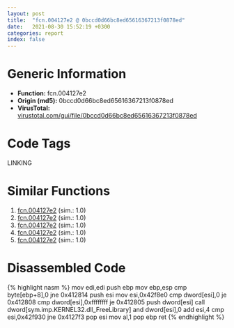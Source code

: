 ```yaml
---
layout: post
title:  "fcn.004127e2 @ 0bccd0d66bc8ed65616367213f0878ed"
date:   2021-08-30 15:52:19 +0300
categories: report
index: false
---
```


# Generic Information
- **Function:** fcn.004127e2
- **Origin (md5):** 0bccd0d66bc8ed65616367213f0878ed
- **VirusTotal:** [virustotal.com/gui/file/0bccd0d66bc8ed65616367213f0878ed][virustotal_ref]

# Code Tags
<span class="tag" id="LINKING">LINKING</span>


# Similar Functions

1. [fcn.004127e2][similar_1_ref] (sim.: 1.0)
2. [fcn.004127e2][similar_2_ref] (sim.: 1.0)
3. [fcn.004127e2][similar_3_ref] (sim.: 1.0)
4. [fcn.004127e2][similar_4_ref] (sim.: 1.0)
5. [fcn.004127e2][similar_5_ref] (sim.: 1.0)


# Disassembled Code

{% highlight nasm %}
mov edi,edi
push ebp
mov ebp,esp
cmp byte[ebp+8],0
jne 0x412814
push esi
mov esi,0x42f8e0
cmp dword[esi],0
je 0x412808
cmp dword[esi],0xffffffff
je 0x412805
push dword[esi]
call dword[sym.imp.KERNEL32.dll_FreeLibrary]
and dword[esi],0
add esi,4
cmp esi,0x42f930
jne 0x4127f3
pop esi
mov al,1
pop ebp
ret 
{% endhighlight %}


[similar_1_ref]: /report/fcn.004127e2@8db9fe0b752fe464ff1c81507df8551a
[similar_2_ref]: /report/fcn.004127e2@7ea345e374716b952ac0438da73f89de
[similar_3_ref]: /report/fcn.004127e2@8fe319558c6f221efde51f3acc33b19c
[similar_4_ref]: /report/fcn.004127e2@1bf3bcaca0e582026c935549bb7d8a33
[similar_5_ref]: /report/fcn.004127e2@b9e7701b101639a92238161f00b7471e
[virustotal_ref]: https://www.virustotal.com/gui/file/0bccd0d66bc8ed65616367213f0878ed